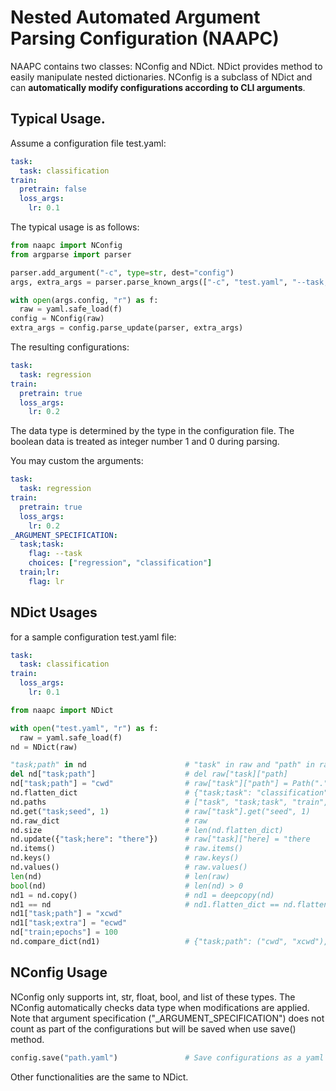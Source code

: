 # Nested Automated Argument Parsing Configuration (NAAPC)
NAAPC contains two classes: NConfig and NDict.
NDict provides method to easily manipulate nested dictionaries.
NConfig is a subclass of NDict and can **automatically modify configurations according to CLI arguments**.

## Typical Usage.
Assume a configuration file test.yaml:
```yaml
task:
  task: classification
train:
  pretrain: false
  loss_args:
    lr: 0.1
```
The typical usage is as follows:
```python
from naapc import NConfig
from argparse import parser

parser.add_argument("-c", type=str, dest="config")
args, extra_args = parser.parse_known_args(["-c", "test.yaml", "--task;task", "regression", "--train;loss_args;lr", "0.2", "--train;pretrain", "1", "--others", "other"])

with open(args.config, "r") as f:
  raw = yaml.safe_load(f)
config = NConfig(raw)
extra_args = config.parse_update(parser, extra_args)
```
The resulting configurations:
```yaml
task:
  task: regression
train:
  pretrain: true
  loss_args:
    lr: 0.2
```

The data type is determined by the type in the configuration file.
The boolean data is treated as integer number 1 and 0 during parsing.

You may custom the arguments:
```yaml
task:
  task: regression
train:
  pretrain: true
  loss_args:
    lr: 0.2
_ARGUMENT_SPECIFICATION:
  task;task:
    flag: --task
    choices: ["regression", "classification"]
  train;lr:
    flag: lr
```

## NDict Usages
for a sample configuration test.yaml file:
```yaml
task:
  task: classification
train:
  loss_args:
    lr: 0.1
```

```python
from naapc import NDict

with open("test.yaml", "r") as f:
  raw = yaml.safe_load(f)
nd = NDict(raw)

"task;path" in nd                      # "task" in raw and "path" in raw["task"]
del nd["task;path"]                    # del raw["task]["path]
nd["task;path"] = "cwd"                # raw["task"]["path"] = Path(".").absolute()
nd.flatten_dict                        # {"task;task": "classification", "train;loss_args;lr": 0.1}
nd.paths                               # ["task", "task;task", "train", "train;loss_args", "train;loss_args;lr"]
nd.get("task;seed", 1)                 # raw["task"].get("seed", 1)
nd.raw_dict                            # raw
nd.size                                # len(nd.flatten_dict)
nd.update({"task;here": "there"})      # raw["task]["here] = "there
nd.items()                             # raw.items()
nd.keys()                              # raw.keys()
nd.values()                            # raw.values()
len(nd)                                # len(raw)
bool(nd)                               # len(nd) > 0
nd1 = nd.copy()                        # nd1 = deepcopy(nd)
nd1 == nd                              # nd1.flatten_dict == nd.flatten_dict
nd1["task;path"] = "xcwd"
nd1["task;extra"] = "ecwd"
nd["train;epochs"] = 100
nd.compare_dict(nd1)                   # {"task;path": ("cwd", "xcwd"), "task;extra": (None, ecwd), "train;epochs": (100, None)}
```

## NConfig Usage
NConfig only supports int, str, float, bool, and list of these types.
The NConfig automatically checks data type when modifications are applied.
Note that argument specification ("_ARGUMENT_SPECIFICATION") does not count as part of the configurations but will be saved when use save() method.

```python
config.save("path.yaml")               # Save configurations as a yaml file
```

Other functionalities are the same to NDict.
